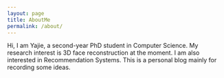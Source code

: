 ```yaml
---
layout: page
title: AboutMe
permalink: /about/
---
```


Hi, I am Yajie, a second-year PhD student in Computer Science. My research interest is 3D face reconstruction at the moment. I am also interested in Recommendation Systems. This is a personal blog mainly for recording some ideas. 
